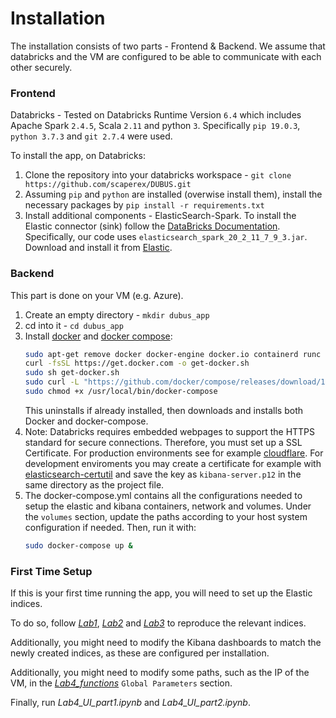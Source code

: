 Installation
============

The installation consists of two parts - Frontend & Backend.
We assume that databricks and the VM are configured to be able to communicate with each other securely.

### Frontend

Databricks - Tested on Databricks Runtime Version `6.4` which includes Apache Spark `2.4.5`, Scala `2.11` and python `3`. Specifically `pip 19.0.3`, `python 3.7.3` and `git 2.7.4` were used.

To install the app, on Databricks:
1. Clone the repository into your databricks workspace - `git clone https://github.com/scaperex/DUBUS.git` 
2. Assuming `pip` and `python` are installed (overwise install them), install the necessary packages by `pip install -r requirements.txt`
3. Install additional components - ElasticSearch-Spark. To install the Elastic connector (sink) follow the [DataBricks Documentation](https://docs.databricks.com/libraries/cluster-libraries.html). Specifically, our code uses `elasticsearch_spark_20_2_11_7_9_3.jar`. Download and install it from [Elastic](https://www.elastic.co/guide/en/elasticsearch/hadoop/current/install.html).



### Backend
This part is done on your VM (e.g. Azure).

1. Create an empty directory - `mkdir dubus_app`
2. cd into it - `cd dubus_app`
3. Install [docker](https://www.docker.com/) and [docker compose](https://docs.docker.com/compose/):
   ```bash
   sudo apt-get remove docker docker-engine docker.io containerd runc
   curl -fsSL https://get.docker.com -o get-docker.sh
   sudo sh get-docker.sh
   sudo curl -L "https://github.com/docker/compose/releases/download/1.27.4/docker-compose-$(uname -s)-$(uname -m)" -o /usr/local/bin/docker-compose
   sudo chmod +x /usr/local/bin/docker-compose
   ```
   This uninstalls if already installed, then downloads and installs both Docker and docker-compose.
4. Note: Databricks requires embedded webpages to support the HTTPS standard for secure connections. Therefore, you must set up a SSL Certificate. For production environments see for example [cloudflare](https://www.cloudflare.com/ssl/). For development enviroments you may create a certificate for example with [elasticsearch-certutil](https://www.elastic.co/guide/en/elasticsearch/reference/7.10/certutil.html) and save the key as `kibana-server.p12` in the same directory as the project file. 
5. The docker-compose.yml contains all the configurations needed to setup the elastic and kibana containers, network and volumes. Under the `volumes` section, update the paths according to your host system configuration if needed. Then, run it with:
   ```bash
   sudo docker-compose up &
   ```
   
   
### First Time Setup

If this is your first time running the app, you will need to set up the Elastic indices.

To do so, follow *[Lab1](./Lab1.ipynb)*, *[Lab2](./Lab2.ipynb)* and *[Lab3](./Lab3.ipynb)* to reproduce the relevant indices. 

Additionally, you might need to modify the Kibana dashboards to match the newly created indices, as these are configured per installation. 

Additionally, you might need to modify some paths, such as the IP of the VM, in the *[Lab4_functions](./Lab4_functions.ipynb)* `Global Parameters` section.

Finally, run *Lab4_UI_part1.ipynb* and *Lab4_UI_part2.ipynb*.
